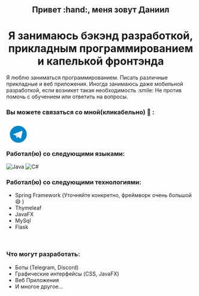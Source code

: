 <div align="center">

  <h2>Привет :hand:, меня зовут Даниил</h2>
  <h1>Я занимаюсь бэкэнд разработкой, прикладным программированием и капелькой фронтэнда</h1>  
</div>
Я люблю заниматься программированием. Писать различные прикладные и веб приложения. Иногда занимаюсь даже мобильной разработкой, если возникет такая необходимость :smile: Не против помочь с обучением или ответить на вопросы.

### Вы можете связаться со мной(кликабельно) :iphone: :
<a href="https://t.me/asyncSq1uz"><img align="left" src="telegram-icon.png" alt="icon | Telegram" width="64px" heigth="64px"/></a>
<br/><br/><br/>

### Работал(ю) со следующими языками:
  
![Java](https://img.shields.io/badge/java-%23ED8B00.svg?style=for-the-badge&logo=java&logoColor=white)
![C#](https://img.shields.io/badge/c%23-%23239120.svg?style=for-the-badge&logo=c-sharp&logoColor=white)
  
### Работал(ю) со следующими технологиями:

* Spring Framework (Уточняйте конкретно, фреймворк очень большой :smile: )
* Thymeleaf
* JavaFX
* MySql
* Flask
<br/>

### Что могут разработать:

* Боты (Telegram, Discord)
* Графические интерфейсы (CSS, JavaFX)
* Веб Приложения
* И многое другое...

<br/>
<br/>
<br/>

